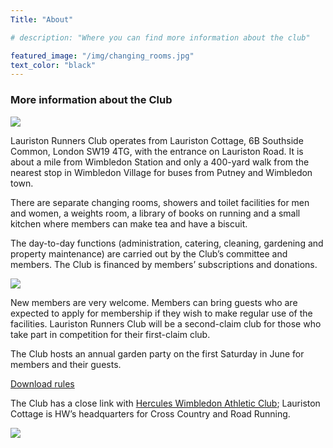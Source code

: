 ```yaml
---
Title: "About"

# description: "Where you can find more information about the club"

featured_image: "/img/changing_rooms.jpg"
text_color: "black"
---
```


### More information about the Club

![](https://www.lauristonrunners.club/img/kitchen1_resize.jpg#floatleft)

Lauriston  Runners Club operates from Lauriston Cottage, 6B Southside Common, London SW19 4TG, with the entrance on Lauriston Road.
It is about a mile from Wimbledon Station and only a 400-yard walk from the nearest stop in Wimbledon Village for buses
from Putney and Wimbledon town.

There are separate changing rooms, showers and toilet facilities for men and women, a weights room, a library of books
on running and a small kitchen where members can make tea and have a biscuit.

The day-to-day functions (administration, catering, cleaning, gardening and property maintenance) are carried out by the
Club’s committee and members. The Club is financed by members’ subscriptions and donations.

![](https://www.lauristonrunners.club/img/showers_resize.jpg#floatright)

New members are very welcome. Members can bring guests who are expected to apply for membership if they wish to make
regular use of the facilities. Lauriston Runners Club will be a second-claim club for those who take part in competition
for their first-claim club.


The Club hosts an annual garden party on the first Saturday in June for members and their guests.

[Download rules](/docs/rules.pdf)



The Club has a close link with [Hercules Wimbledon Athletic Club](http://www.herculeswimbledonac.org.uk); Lauriston Cottage is HW’s headquarters for Cross
Country and Road Running.

![](https://www.lauristonrunners.club/img/combine_images2.jpg#centre) 
